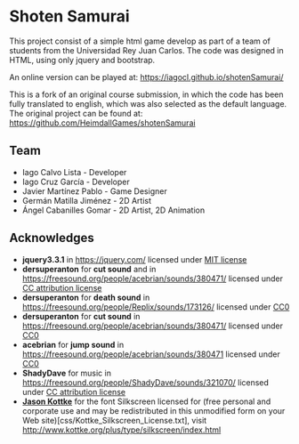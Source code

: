 # Shoten Samurai
This project consist of a simple html game develop as part of a team of students from the Universidad Rey Juan Carlos. The code was designed in HTML, using only jquery and bootstrap.

An online version can be played at: <https://iagocl.github.io/shotenSamurai/>

This is a fork of an original course submission, in which the code has been fully translated to english, which was also selected as the default language. The original project can be found at: <https://github.com/HeimdallGames/shotenSamurai>

## Team
- Iago Calvo Lista - Developer
- Iago Cruz García - Developer
- Javier Martínez Pablo - Game Designer
- Germán Matilla Jiménez - 2D Artist
- Ángel Cabanilles Gomar - 2D Artist, 2D Animation

## Acknowledges
* **jquery3.3.1** in <https://jquery.com/> licensed under [MIT license](https://tldrlegal.com/license/mit-license#fulltext")
* **dersuperanton**  for **cut sound**  and in <https://freesound.org/people/acebrian/sounds/380471/> licensed under [CC attribution license](https://creativecommons.org/licenses/by/3.0/legalcode)
* **dersuperanton** for **death sound** in <https://freesound.org/people/Replix/sounds/173126/> licensed under [CC0](https://creativecommons.org/licenses/by/3.0/legalcode)
* **dersuperanton** for **cut sound** in <https://freesound.org/people/acebrian/sounds/380471/> licensed under [CC0](https://creativecommons.org/licenses/by/3.0/legalcode)
* **acebrian** for **jump sound** in <https://freesound.org/people/acebrian/sounds/380471> licensed under [CC0](https://creativecommons.org/licenses/by/3.0/legalcode)
* **ShadyDave** for music in <https://freesound.org/people/ShadyDave/sounds/321070/> licensed under [CC attribution license](https://creativecommons.org/licenses/by/3.0/legalcode)
* [**Jason Kottke**](mailto:jason@kottke.org) for the font Silkscreen licensed for (free personal and corporate use and may be redistributed in this unmodified form on your Web site)[css/Kottke_Silkscreen_License.txt], visit <http://www.kottke.org/plus/type/silkscreen/index.html>
